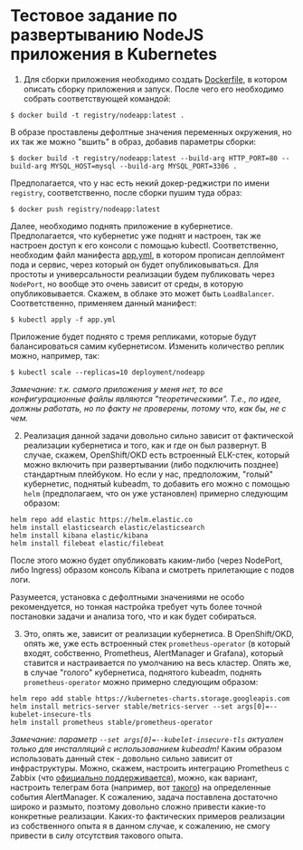 # Тестовое задание по развертыванию NodeJS приложения в Kubernetes

1) Для сборки приложения необходимо создать [Dockerfile](Dockerfile), в котором описать сборку приложения и запуск. После чего его необходимо собрать соответствующей командой:
```console
$ docker build -t registry/nodeapp:latest .
```
В образе проставлены дефолтные значения переменных окружения, но их так же можно "вшить" в образ, добавив параметры сборки:
```console
$ docker build -t registry/nodeapp:latest --build-arg HTTP_PORT=80 --build-arg MYSQL_HOST=mysql --build-arg MYSQL_PORT=3306 .
```
Предполагается, что у нас есть некий докер-реджистри по имени `registry`, соответственно, после сборки пушим туда образ:
```console
$ docker push registry/nodeapp:latest
```
Далее, необходимо поднять приложение в кубернетисе. Предполагается, что кубернетис уже поднят и настроен, так же настроен доступ к его консоли с помощью kubectl. Соответственно, необходим файл манифеста [app.yml](app.yml), в котором прописан деплоймент пода и сервис, через который он будет опубликовываться. Для простоты и универсальности реализации будем публиковать через `NodePort`, но вообще это очень зависит от среды, в которую опубликовывается. Скажем, в облаке это может быть `LoadBalancer`. Соответственно, применяем данный манифест:
```console
$ kubectl apply -f app.yml
```
Приложение будет поднято с тремя репликами, которые будут балансироваться самим кубернетисом. Изменить количество реплик можно, например, так:
```console
$ kubectl scale --replicas=10 deployment/nodeapp
```
*Замечание: т.к. самого приложения у меня нет, то все конфигурационные файлы являются "теоретическими". Т.е., по идее, должны работать, но по факту не проверены, потому что, как бы, не с чем.*

2) Реализация данной задачи довольно сильно зависит от фактической реализации кубернетиса и того, как и где он был развернут. В случае, скажем, OpenShift/OKD есть встроенный ELK-стек, который можно включить при развертывании (либо подключить позднее) стандартным плейбуком. Но если у нас, предположим, "голый" кубернетис, поднятый kubeadm, то добавить его можно с помощью `helm` (предполагаем, что он уже установлен) примерно следующим образом:
```console
helm repo add elastic https://helm.elastic.co
helm install elasticsearch elastic/elasticsearch
helm install kibana elastic/kibana
helm install filebeat elastic/filebeat
```
После этого можно будет опубликовать каким-либо (через NodePort, либо Ingress) образом консоль Kibana и смотреть прилетающие с подов логи.

Разумеется, установка с дефолтными значениями не особо рекомендуется, но тонкая настройка требует чуть более точной постановки задачи и анализа того, что и как будет собираться.

3) Это, опять же, зависит от реализации кубернетиса. В OpenShift/OKD, опять же, уже есть встроенный стек `prometheus-operator` (в который входят, собственно, Prometheus, AlertManager и Grafana), который ставится и настраивается по умолчанию на весь кластер. Опять же, в случае "голого" кубернетиса, поднятого kubeadm, поднять `prometheus-operator` можно примерно следующим образом:
```console
helm repo add stable https://kubernetes-charts.storage.googleapis.com
helm install metrics-server stable/metrics-server --set args[0]=--kubelet-insecure-tls
helm install prometheus stable/prometheus-operator
```
*Замечание: параметр `--set args[0]=--kubelet-insecure-tls` актуален только для инсталляций с использованием kubeadm!*
Каким образом использовать данный стек - довольно сильно зависит от инфраструктуры. Можно, скажем, настроить интеграцию Prometheus с Zabbix (что [официально поддерживается](https://www.zabbix.com/integrations/prometheus)), можно, как вариант, настроить телеграм бота (например, вот [такого](https://github.com/metalmatze/alertmanager-bot)) на определенные события AlertManager. К сожалению, задача поставлена достаточно широко и размыто, поэтому довольно сложно привести какие-то конкретные реализации. Каких-то фактических примеров реализации из собственного опыта я в данном случае, к сожалению, не смогу привести в силу отсутствия такового опыта.
